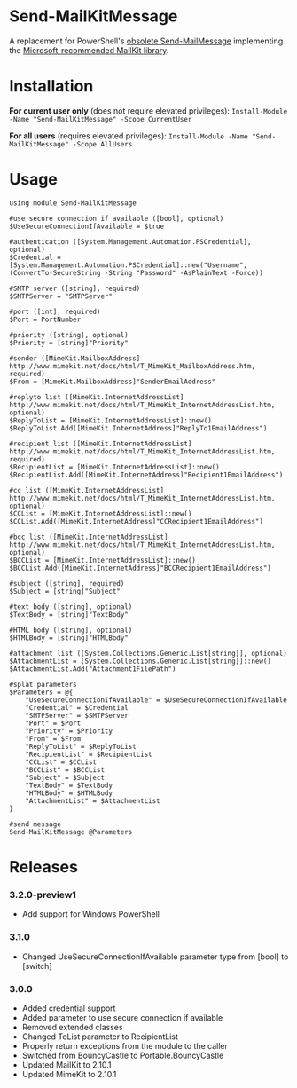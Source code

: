 # Send-MailKitMessage

A replacement for PowerShell's [obsolete Send-MailMessage](https://docs.microsoft.com/en-us/powershell/module/microsoft.powershell.utility/send-mailmessage?view=powershell-7.1#description) implementing the [Microsoft-recommended MailKit library](https://docs.microsoft.com/en-us/dotnet/api/system.net.mail.smtpclient?view=net-5.0#remarks).

# Installation  

**For current user only** (does not require elevated privileges): ```Install-Module -Name "Send-MailKitMessage" -Scope CurrentUser```  
 
**For all users** (requires elevated privileges): ```Install-Module -Name "Send-MailKitMessage" -Scope AllUsers```  

# Usage

```
using module Send-MailKitMessage

#use secure connection if available ([bool], optional)
$UseSecureConnectionIfAvailable = $true

#authentication ([System.Management.Automation.PSCredential], optional)
$Credential = [System.Management.Automation.PSCredential]::new("Username", (ConvertTo-SecureString -String "Password" -AsPlainText -Force))

#SMTP server ([string], required)
$SMTPServer = "SMTPServer"

#port ([int], required)
$Port = PortNumber

#priority ([string], optional)
$Priority = [string]"Priority"

#sender ([MimeKit.MailboxAddress] http://www.mimekit.net/docs/html/T_MimeKit_MailboxAddress.htm, required)
$From = [MimeKit.MailboxAddress]"SenderEmailAddress"

#replyto list ([MimeKit.InternetAddressList] http://www.mimekit.net/docs/html/T_MimeKit_InternetAddressList.htm, optional)
$ReplyToList = [MimeKit.InternetAddressList]::new()
$ReplyToList.Add([MimeKit.InternetAddress]"ReplyTo1EmailAddress")

#recipient list ([MimeKit.InternetAddressList] http://www.mimekit.net/docs/html/T_MimeKit_InternetAddressList.htm, required)
$RecipientList = [MimeKit.InternetAddressList]::new()
$RecipientList.Add([MimeKit.InternetAddress]"Recipient1EmailAddress")

#cc list ([MimeKit.InternetAddressList] http://www.mimekit.net/docs/html/T_MimeKit_InternetAddressList.htm, optional)
$CCList = [MimeKit.InternetAddressList]::new()
$CCList.Add([MimeKit.InternetAddress]"CCRecipient1EmailAddress")

#bcc list ([MimeKit.InternetAddressList] http://www.mimekit.net/docs/html/T_MimeKit_InternetAddressList.htm, optional)
$BCCList = [MimeKit.InternetAddressList]::new()
$BCCList.Add([MimeKit.InternetAddress]"BCCRecipient1EmailAddress")

#subject ([string], required)
$Subject = [string]"Subject"

#text body ([string], optional)
$TextBody = [string]"TextBody"

#HTML body ([string], optional)
$HTMLBody = [string]"HTMLBody"

#attachment list ([System.Collections.Generic.List[string]], optional)
$AttachmentList = [System.Collections.Generic.List[string]]::new()
$AttachmentList.Add("Attachment1FilePath")

#splat parameters
$Parameters = @{
    "UseSecureConnectionIfAvailable" = $UseSecureConnectionIfAvailable    
    "Credential" = $Credential
    "SMTPServer" = $SMTPServer
    "Port" = $Port
    "Priority" = $Priority
    "From" = $From
    "ReplyToList" = $ReplyToList
    "RecipientList" = $RecipientList
    "CCList" = $CCList
    "BCCList" = $BCCList
    "Subject" = $Subject
    "TextBody" = $TextBody
    "HTMLBody" = $HTMLBody
    "AttachmentList" = $AttachmentList
}

#send message
Send-MailKitMessage @Parameters
```

# Releases
### 3.2.0-preview1
* Add support for Windows PowerShell

### 3.1.0
* Changed UseSecureConnectionIfAvailable parameter type from [bool] to [switch]

### 3.0.0
* Added credential support
* Added parameter to use secure connection if available
* Removed extended classes
* Changed ToList parameter to RecipientList
* Properly return exceptions from the module to the caller
* Switched from BouncyCastle to Portable.BouncyCastle
* Updated MailKit to 2.10.1
* Updated MimeKit to 2.10.1
